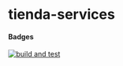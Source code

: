 # tienda-services


#### Badges
[![build and test](https://github.com/mapajime/tienda-services/actions/workflows/dotnet.yml/badge.svg)](https://github.com/mapajime/tienda-services/actions/workflows/dotnet.yml)
